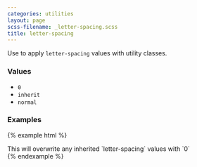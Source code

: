 ```yaml
---
categories: utilities
layout: page
scss-filename: _letter-spacing.scss
title: letter-spacing
---
```

Use to apply `letter-spacing` values with utility classes.

### Values
* `0`
* `inherit`
* `normal`

### Examples
{% example html %}
<div class="u-letter-spacing--0">
  This will overwrite any inherited `letter-spacing` values with `0`
</div>
{% endexample %}
